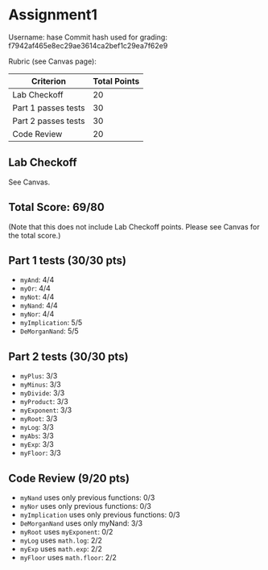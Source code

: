 # Assignment1

Username: hase
Commit hash used for grading: f7942af465e8ec29ae3614ca2bef1c29ea7f62e9

Rubric (see Canvas page):

| Criterion           | Total Points |
| ------------------- | ------------ |
| Lab Checkoff        | 20           |
| Part 1 passes tests | 30           |
| Part 2 passes tests | 30           |
| Code Review         | 20           |

## Lab Checkoff
See Canvas.

## Total Score: 69/80
(Note that this does not include Lab Checkoff points.
Please see Canvas for the total score.)

## Part 1 tests (30/30 pts)
- `myAnd`: 4/4
- `myOr`: 4/4
- `myNot`: 4/4
- `myNand`: 4/4
- `myNor`: 4/4
- `myImplication`: 5/5
- `DeMorganNand`: 5/5

## Part 2 tests (30/30 pts)
- `myPlus`: 3/3
- `myMinus`: 3/3
- `myDivide`: 3/3
- `myProduct`: 3/3
- `myExponent`: 3/3
- `myRoot`: 3/3
- `myLog`: 3/3
- `myAbs`: 3/3
- `myExp`: 3/3
- `myFloor`: 3/3


## Code Review (9/20 pts)
- `myNand` uses only previous functions: 0/3
- `myNor` uses only previous functions: 0/3
- `myImplication` uses only previous functions: 0/3
- `DeMorganNand` uses only myNand: 3/3
- `myRoot` uses `myExponent`: 0/2
- `myLog` uses `math.log`: 2/2
- `myExp` uses `math.exp`: 2/2
- `myFloor` uses `math.floor`: 2/2



